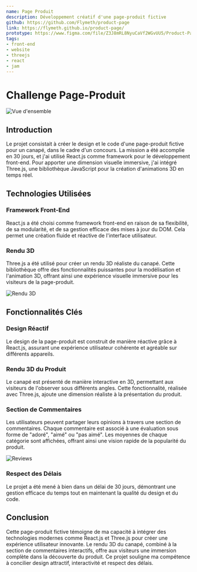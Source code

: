 ```yaml
---
name: Page Produit
description: Développement créatif d'une page-produit fictive
github: https://github.com/Flymeth/product-page
link: https://flymeth.github.io/product-page/
prototype: https://www.figma.com/file/Z3J8mRL8NyuCaVf2WGvUU5/Product-Page?type=design&mode=design&t=HBp5gMT6AocuGadF-1
tags:
- front-end
- website
- threejs
- react
- jam
---
```


# Challenge Page-Produit

![Vue d'ensemble](/cdn/projects/product_page/vue_ensemble.png)

## Introduction

Le projet consistait à créer le design et le code d'une page-produit fictive pour un canapé, dans le cadre d'un concours. La mission a été accomplie en 30 jours, et j'ai utilisé React.js comme framework pour le développement front-end. Pour apporter une dimension visuelle immersive, j'ai intégré Three.js, une bibliothèque JavaScript pour la création d'animations 3D en temps réel.

## Technologies Utilisées

### Framework Front-End

React.js a été choisi comme framework front-end en raison de sa flexibilité, de sa modularité, et de sa gestion efficace des mises à jour du DOM. Cela permet une création fluide et réactive de l'interface utilisateur.

### Rendu 3D

Three.js a été utilisé pour créer un rendu 3D réaliste du canapé. Cette bibliothèque offre des fonctionnalités puissantes pour la modélisation et l'animation 3D, offrant ainsi une expérience visuelle immersive pour les visiteurs de la page-produit.

![Rendu 3D](/cdn/projects/product_page/3d_sofa_model.png)

## Fonctionnalités Clés

### Design Réactif

Le design de la page-produit est construit de manière réactive grâce à React.js, assurant une expérience utilisateur cohérente et agréable sur différents appareils.

### Rendu 3D du Produit

Le canapé est présenté de manière interactive en 3D, permettant aux visiteurs de l'observer sous différents angles. Cette fonctionnalité, réalisée avec Three.js, ajoute une dimension réaliste à la présentation du produit.

### Section de Commentaires

Les utilisateurs peuvent partager leurs opinions à travers une section de commentaires. Chaque commentaire est associé à une évaluation sous forme de "adoré", "aimé" ou "pas aimé". Les moyennes de chaque catégorie sont affichées, offrant ainsi une vision rapide de la popularité du produit.

![Reviews](/cdn/projects/product_page/reviews.png)

### Respect des Délais

Le projet a été mené à bien dans un délai de 30 jours, démontrant une gestion efficace du temps tout en maintenant la qualité du design et du code.

## Conclusion

Cette page-produit fictive témoigne de ma capacité à intégrer des technologies modernes comme React.js et Three.js pour créer une expérience utilisateur innovante. Le rendu 3D du canapé, combiné à la section de commentaires interactifs, offre aux visiteurs une immersion complète dans la découverte du produit. Ce projet souligne ma compétence à concilier design attractif, interactivité et respect des délais.
